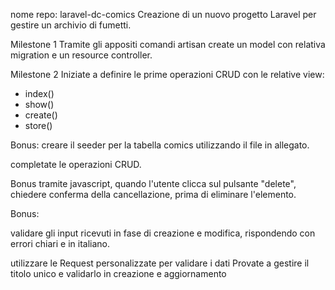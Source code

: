 nome repo: laravel-dc-comics
Creazione di un nuovo progetto Laravel per gestire un archivio di fumetti.

Milestone 1
Tramite gli appositi comandi artisan create un model con relativa migration e un resource controller.

Milestone 2
Iniziate a definire le prime operazioni CRUD con le relative view:
- index()
- show()
- create()
- store()

Bonus:
creare il seeder per la tabella comics utilizzando il file in allegato.

completate le operazioni CRUD.

Bonus
tramite javascript, quando l'utente clicca sul pulsante "delete", chiedere conferma della cancellazione, prima di eliminare l'elemento.

Bonus:

validare gli input ricevuti in fase di creazione e modifica, rispondendo con errori chiari e in italiano.


utilizzare le Request personalizzate per validare i dati
Provate a gestire il titolo unico e validarlo in creazione e aggiornamento